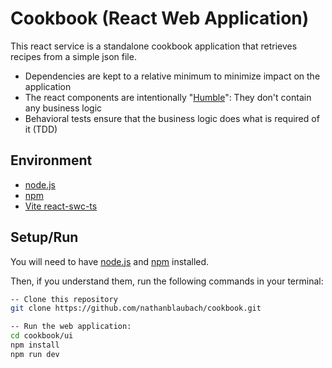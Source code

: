 # Cookbook (React Web Application)

This react service is a standalone cookbook application that retrieves recipes from a simple json file.

- Dependencies are kept to a relative minimum to minimize impact on the application
- The react components are intentionally "[Humble](https://martinfowler.com/bliki/HumbleObject.html)": They don't contain any business logic
- Behavioral tests ensure that the business logic does what is required of it (TDD)

## Environment

- [node.js](https://nodejs.org)
- [npm](https://www.npmjs.com)
- [Vite react-swc-ts](https://vitejs.dev/)

## Setup/Run

You will need to have [node.js](https://nodejs.org) and [npm](https://www.npmjs.com) installed.

Then, if you understand them, run the following commands in your terminal:

```bash
-- Clone this repository
git clone https://github.com/nathanblaubach/cookbook.git

-- Run the web application:
cd cookbook/ui
npm install
npm run dev
```
